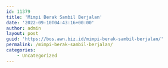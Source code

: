 ```yaml
---
id: 11379
title: 'Mimpi Berak Sambil Berjalan'
date: '2022-09-10T04:43:16+00:00'
author: admin
layout: post
guid: 'https://bos.awn.biz.id/mimpi-berak-sambil-berjalan/'
permalink: /mimpi-berak-sambil-berjalan/
categories:
    - Uncategorized
---
```


